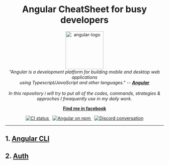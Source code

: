 <h1 align="center">Angular CheatSheet for busy developers</h1>

<p align="center">
  <img src="https://raw.githubusercontent.com/angular/angular/master/aio/src/assets/images/logos/angular/angular.png" alt="angular-logo" width="120px" height="120px"/>
  <br>
  <i>"Angular is a development platform for building mobile and desktop web applications
    <br> using Typescript/JavaScript and other languages." --  <a href="https://angular.io/"><strong>Angular</strong></a>
  </i> 
<br>
<br>
  <i>In this repository i will try to put all of the codes, commands, strategies & approches I freaquently use in my daily work.</i>
  <br>
</p>

<p align="center">
  <a href="https://www.facebook.com/napstergfr"><strong>Find me in facebook</strong></a>
  <br>
</p>

<p align="center">
  <a href="https://circleci.com/gh/angular/workflows/angular/tree/master">
    <img src="https://img.shields.io/circleci/build/github/angular/angular/master.svg?logo=circleci&logoColor=fff&label=CircleCI" alt="CI status" />
  </a>&nbsp;
  <a href="https://www.npmjs.com/@angular/core">
    <img src="https://img.shields.io/npm/v/@angular/core.svg?logo=npm&logoColor=fff&label=NPM+package&color=limegreen" alt="Angular on npm" />
  </a>&nbsp;
  <a href="https://discord.gg/angular">
    <img src="https://img.shields.io/discord/463752820026376202.svg?logo=discord&logoColor=fff&label=Discord&color=7389d8" alt="Discord conversation" />
  </a>
</p>

---
## 1. [Angular CLI](CLI_Cheat_Sheet.md)
## 2. [Auth](Auth_Cheat_Sheet.md)
